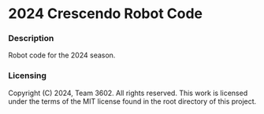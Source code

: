 # 2024 Crescendo Robot Code

### Description
Robot code for the 2024 season.

### Licensing
Copyright (C) 2024, Team 3602. All rights reserved. This work is licensed under the terms of the MIT license found in the root directory of this project.
